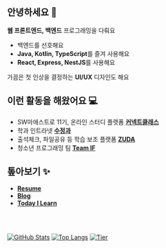 ## 안녕하세요 👋

**웹 프론트엔드, 백엔드** 프로그래밍을 다뤄요
- 백엔드를 선호해요
- **Java, Kotlin, TypeScript**를 즐겨 사용해요
- **React, Express, NestJS**를 사용해요

가끔은 첫 인상을 결정하는 **UI/UX** 디자인도 해요

## 이런 활동을 해왔어요 💻

- SW마에스트로 11기, 온라인 스터디 플랫폼 **[커넥트클래스](https://github.com/real-compacted-developer/connect-class/)**
- 학과 인트라넷 **[수정과](https://github.com/swjb-sinamon/)**
- 출석체크, 파일공유 등 학습 보조 플랫폼 **[ZUDA](https://github.com/zzuda/)**
- 청소년 프로그래밍 팀 **[Team IF](https://github.com/Team-IF)**

## 톺아보기 ✨

- **[Resume](https://daegyeo.me)**
- **[Blog](https://blog.daegyeo.me/)**
- **[Today I Learn](https://til.skylightqp.kr)**

<br />
<br />

[![GitHub Stats](https://github-readme-stats.vercel.app/api?username=SkyLightQP&count_private=true&show_icons=true)](https://github.com/SkyLightQP)
[![Top Langs](https://github-readme-stats.vercel.app/api/top-langs/?username=anuraghazra&layout=compact)](https://github.com/anuraghazra/github-readme-stats)
[![Tier](http://mazassumnida.wtf/api/v2/generate_badge?boj=combbm)](https://solved.ac/combbm)
